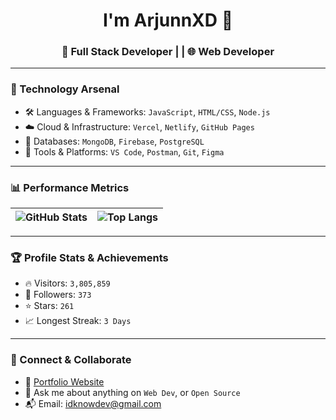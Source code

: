  <h1 align="center">I'm ArjunnXD 👋</h1>
<h3 align="center">🚀 Full Stack Developer |  | 🌐 Web Developer</h3>

---

### 🧰 Technology Arsenal

- 🛠️ Languages & Frameworks:  `JavaScript`, `HTML/CSS`, `Node.js`
- ☁️ Cloud & Infrastructure: `Vercel`, `Netlify`, `GitHub Pages`
- 💾 Databases: `MongoDB`, `Firebase`, `PostgreSQL`
- 🧪 Tools & Platforms: `VS Code`, `Postman`, `Git`, `Figma`

---

### 📊 Performance Metrics

| ![GitHub Stats](https://github-readme-stats.vercel.app/api?username=AxZeRxD&show_icons=true&theme=radical) | ![Top Langs](https://github-readme-stats.vercel.app/api/top-langs/?username=Ashwin728o&layout=compact&theme=radical) |
|---|---|

---

### 🏆 Profile Stats & Achievements

- 🔥 Visitors: `3,805,859`
- 👥 Followers: `373`
- ⭐ Stars: `261`
- 📈 Longest Streak: `3 Days`

---

### 🤝 Connect & Collaborate

- 🔗 [Portfolio Website](#)
- 💬 Ask me about anything on `Web Dev`, or `Open Source`
- 📬 Email: idknowdev@gmail.com

